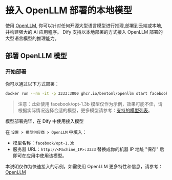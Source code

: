# 接入 OpenLLM 部署的本地模型

使用 [OpenLLM](https://github.com/bentoml/OpenLLM), 你可以针对任何开源大型语言模型进行推理,部署到云端或本地,并构建强大的 AI 应用程序。 Dify 支持以本地部署的方式接入 OpenLLM 部署的大型语言模型的推理能力。

## 部署 OpenLLM 模型

### 开始部署

你可以通过以下方式部署：

```bash
docker run --rm -it -p 3333:3000 ghcr.io/bentoml/openllm start facebook/opt-1.3b --backend pt
```

> 注意：此处使用 facebook/opt-1.3b 模型仅作为示例，效果可能不佳，请根据实际情况选择合适的模型，更多模型请参考：[支持的模型列表](https://github.com/bentoml/OpenLLM#-supported-models)。

模型部署完毕，在 Dify 中使用接入模型

在 `设置 > 模型供应商 > OpenLLM` 中填入：

* 模型名称：`facebook/opt-1.3b`
* 服务器 URL：`http://<Machine_IP>:3333` 替换成你的机器 IP 地址 "保存" 后即可在应用中使用该模型。

本说明仅作为快速接入的示例，如需使用 OpenLLM 更多特性和信息，请参考：[OpenLLM](https://github.com/bentoml/OpenLLM)
